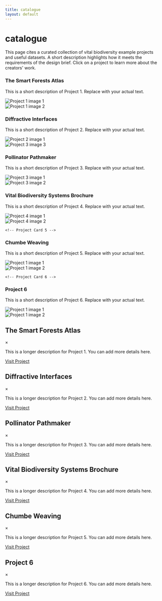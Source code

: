 ```yaml
---
title: catalogue
layout: default
---
```


# catalogue

<p>This page cites a curated collection of vital biodiversity example projects and useful datasets. A short description highlights how it meets the requirements of the design brief. Click on a project to learn more about the creators' work.</p>

<!-- GRID ONLY CONTAINS CARDS -->
<div class="catalogue-grid">

  <!-- Project Card 1 -->
  <div class="catalogue-card" onclick="openModal(1)">
    <div class="catalogue-content">
      <h3>The Smart Forests Atlas</h3>
      <p>This is a short description of Project 1. Replace with your actual text.</p>
    </div>
    <div class="catalogue-images">
      <div class="catalogue-image-wrapper">
        <img src="/assets/catalogue/project1-1.jpg" alt="Project 1 image 1">
      </div>
      <div class="catalogue-image-wrapper">
        <img src="/assets/catalogue/project1-2.jpg" alt="Project 1 image 2">
      </div>
    </div>
  </div>

  <!-- Project Card 2 -->
  <div class="catalogue-card" onclick="openModal(2)">
    <div class="catalogue-content">
      <h3>Diffractive Interfaces</h3>
      <p>This is a short description of Project 2. Replace with your actual text.</p>
    </div>
    <div class="catalogue-images">
      <div class="catalogue-image-wrapper">
        <img src="/assets/catalogue/project2-1.jpg" alt="Project 2 image 1">
        <div class="catalogue-image-wrapper">
        <img src="/assets/catalogue/project3-3.jpg" alt="Project 3 image 3">
        </div>
      </div>
    </div>
  </div>

  <!-- Project Card 3 -->
  <div class="catalogue-card" onclick="openModal(3)">
    <div class="catalogue-content">
      <h3>Pollinator Pathmaker</h3>
      <p>This is a short description of Project 3. Replace with your actual text.</p>
    </div>
    <div class="catalogue-images">
      <div class="catalogue-image-wrapper">
        <img src="/assets/catalogue/project3-1.jpg" alt="Project 3 image 1">
      </div>
      <div class="catalogue-image-wrapper">
        <img src="/assets/catalogue/project3-2.jpg" alt="Project 3 image 2">
      </div>
      </div>
    </div>
  </div>

  <!-- Project Card 4 -->
  <div class="catalogue-card" onclick="openModal(4)">
    <div class="catalogue-content">
      <h3>Vital Biodiversity Systems Brochure</h3>
      <p>This is a short description of Project 4. Replace with your actual text.</p>
    </div>
    <div class="catalogue-images">
      <div class="catalogue-image-wrapper">
        <img src="/assets/catalogue/project4-1.jpg" alt="Project 4 image 1">
      </div>
      <div class="catalogue-image-wrapper">
        <img src="/assets/catalogue/project4-2.jpg" alt="Project 4 image 2">
      </div>
    </div>
  </div>

    <!-- Project Card 5 -->
  <div class="catalogue-card" onclick="openModal(1)">
    <div class="catalogue-content">
      <h3>Chumbe Weaving</h3>
      <p>This is a short description of Project 5. Replace with your actual text.</p>
    </div>
    <div class="catalogue-images">
      <div class="catalogue-image-wrapper">
        <img src="/assets/catalogue/project1-1.jpg" alt="Project 1 image 1">
      </div>
      <div class="catalogue-image-wrapper">
        <img src="/assets/catalogue/project1-2.jpg" alt="Project 1 image 2">
      </div>
    </div>
  </div>

    <!-- Project Card 6 -->
  <div class="catalogue-card" onclick="openModal(1)">
    <div class="catalogue-content">
      <h3>Project 6</h3>
      <p>This is a short description of Project 6. Replace with your actual text.</p>
    </div>
    <div class="catalogue-images">
      <div class="catalogue-image-wrapper">
        <img src="/assets/catalogue/project1-1.jpg" alt="Project 1 image 1">
      </div>
      <div class="catalogue-image-wrapper">
        <img src="/assets/catalogue/project1-2.jpg" alt="Project 1 image 2">
      </div>
    </div>
  </div>

</div> <!-- END OF GRID -->


<!-- MODALS GO BELOW GRID (outside) -->

<div id="modal-1" class="catalogue-modal">
  <div class="catalogue-modal-content">
  <div class="catalogue-modal-header">
    <h2>The Smart Forests Atlas</h2>
    <span class="catalogue-modal-close" onclick="closeModal(1)">&times;</span>
  </div>
    <p>This is a longer description for Project 1. You can add more details here.</p>
    <a href="https://example.com" class="catalogue-link" target="_blank">Visit Project</a>
    <div class="catalogue-images">
      <div class="catalogue-image-wrapper">
        <img src="/assets/catalogue/project1-1.jpg" alt="">
      </div>
      <div class="catalogue-image-wrapper">
        <img src="/assets/catalogue/project1-2.jpg" alt="">
      </div>
    </div>
  </div>
</div>

<div id="modal-2" class="catalogue-modal">
  <div class="catalogue-modal-content">
  <div class="catalogue-modal-header">
    <h2>Diffractive Interfaces</h2>
    <span class="catalogue-modal-close" onclick="closeModal(1)">&times;</span>
  </div>
    <p>This is a longer description for Project 2. You can add more details here.</p>
    <a href="https://example.com" class="catalogue-link" target="_blank">Visit Project</a>
    <div class="catalogue-images">
      <div class="catalogue-image-wrapper">
        <img src="/assets/catalogue/project2-1.jpg" alt="">
      </div>
    </div>
  </div>
</div>

<div id="modal-3" class="catalogue-modal">
  <div class="catalogue-modal-content">
  <div class="catalogue-modal-header">
    <h2>Pollinator Pathmaker</h2>
    <span class="catalogue-modal-close" onclick="closeModal(1)">&times;</span>
  </div>
    <p>This is a longer description for Project 3. You can add more details here.</p>
    <a href="https://example.com" class="catalogue-link" target="_blank">Visit Project</a>
    <div class="catalogue-images">
      <div class="catalogue-image-wrapper">
        <img src="/assets/catalogue/project3-1.jpg" alt="">
      </div>
      <div class="catalogue-image-wrapper">
        <img src="/assets/catalogue/project3-2.jpg" alt="">
      </div>
      <div class="catalogue-image-wrapper">
        <img src="/assets/catalogue/project3-3.jpg" alt="">
      </div>
    </div>
  </div>
</div>

<div id="modal-4" class="catalogue-modal">
 <div class="catalogue-modal-content">
  <div class="catalogue-modal-header">
    <h2>Vital Biodiversity Systems Brochure</h2>
    <span class="catalogue-modal-close" onclick="closeModal(1)">&times;</span>
  </div>
    <p>This is a longer description for Project 4. You can add more details here.</p>
    <a href="https://example.com" class="catalogue-link" target="_blank">Visit Project</a>
    <div class="catalogue-images">
      <div class="catalogue-image-wrapper">
        <img src="/assets/catalogue/project4-1.jpg" alt="">
      </div>
      <div class="catalogue-image-wrapper">
        <img src="/assets/catalogue/project4-2.jpg" alt="">
      </div>
    </div>
  </div>
</div>

<div id="modal-5" class="catalogue-modal">
  <div class="catalogue-modal-content">
  <div class="catalogue-modal-header">
    <h2>Chumbe Weaving</h2>
    <span class="catalogue-modal-close" onclick="closeModal(1)">&times;</span>
  </div>
    <p>This is a longer description for Project 5. You can add more details here.</p>
    <a href="https://example.com" class="catalogue-link" target="_blank">Visit Project</a>
    <div class="catalogue-images">
      <div class="catalogue-image-wrapper">
        <img src="/assets/catalogue/project1-1.jpg" alt="">
      </div>
      <div class="catalogue-image-wrapper">
        <img src="/assets/catalogue/project1-2.jpg" alt="">
      </div>
    </div>
  </div>
</div>

<div id="modal-6" class="catalogue-modal">
  <div class="catalogue-modal-content">
  <div class="catalogue-modal-header">
    <h2>Project 6</h2>
    <span class="catalogue-modal-close" onclick="closeModal(1)">&times;</span>
  </div>
    <p>This is a longer description for Project 6. You can add more details here.</p>
    <a href="https://example.com" class="catalogue-link" target="_blank">Visit Project</a>
    <div class="catalogue-images">
      <div class="catalogue-image-wrapper">
        <img src="/assets/catalogue/project1-1.jpg" alt="">
      </div>
      <div class="catalogue-image-wrapper">
        <img src="/assets/catalogue/project1-2.jpg" alt="">
      </div>
    </div>
  </div>
</div>

